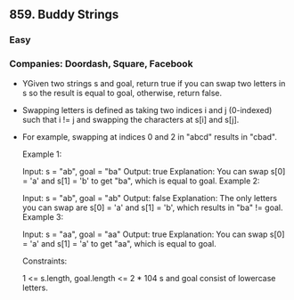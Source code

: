 ## 859. Buddy Strings
### Easy

### Companies: Doordash, Square, Facebook


 - YGiven two strings s and goal, return true if you can swap two letters in s so the result is equal to goal, otherwise, return false.

 - Swapping letters is defined as taking two indices i and j (0-indexed) such that i != j and swapping the characters at s[i] and s[j].

 - For example, swapping at indices 0 and 2 in "abcd" results in "cbad".

 

    Example 1:

    Input: s = "ab", goal = "ba"
    Output: true
    Explanation: You can swap s[0] = 'a' and s[1] = 'b' to get "ba", which is equal to goal.
    Example 2:

    Input: s = "ab", goal = "ab"
    Output: false
    Explanation: The only letters you can swap are s[0] = 'a' and s[1] = 'b', which results in "ba" != goal.
    Example 3:

    Input: s = "aa", goal = "aa"
    Output: true
    Explanation: You can swap s[0] = 'a' and s[1] = 'a' to get "aa", which is equal to goal.
    

    Constraints:

    1 <= s.length, goal.length <= 2 * 104
    s and goal consist of lowercase letters.
